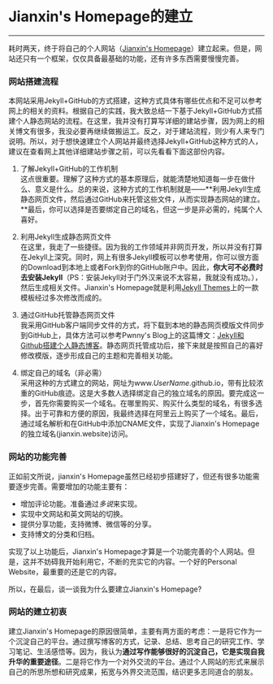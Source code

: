 # Jianxin's Homepage的建立
***
耗时两天，终于将自己的个人网站（[Jianxin's Homepage](www.jianxin.website)）建立起来。但是，网站还只有一个框架，仅仅具备最基础的功能，还有许多东西需要慢慢完善。  

### 网站搭建流程  
本网站采用Jekyll+GitHub的方式搭建，这种方式具体有哪些优点和不足可以参考网上的相关的资料。根据自己的实践，我大致总结一下基于Jekyll+GitHub方式搭建个人静态网站的流程。在这里，我并没有打算写详细的建站步骤，因为网上的相关博文有很多，我没必要再继续做搬运工。反之，对于建站流程，则少有人来专门说明。所以，对于想快速建立个人网站并最终选择Jekyll+GitHub这种方式的人，建议在查看网上其他详细建站步骤之前，可以先看看下面这部份内容。  

1. 了解Jekyll+GitHub的工作机制  
这点很重要。理解了这种方式的基本原理后，就能清楚地知道每一步在做什么、意义是什么。总的来说，这种方式的工作机制就是——**利用Jekyll生成静态网页文件，然后通过GitHub来托管这些文件，从而实现静态网站的建立。**最后，你可以选择是否要绑定自己的域名，但这一步是非必需的，纯属个人喜好。  

2. 利用Jekyll生成静态网页文件  
在这里，我走了一些捷径。因为我的工作领域并非网页开发，所以并没有打算在Jekyll上深究。同时，网上有很多Jekyll模板可以参考使用，你可以很方面的Download到本地上或者Fork到你的GitHub账户中。因此，**你大可不必费时去安装Jekyll**（PS：安装Jekyll对于门外汉来说不太容易，我就没有成功。），然后生成相关文件。Jianxin's Homepage就是利用[Jekyll Themes](http://jekyllthemes.org)上的一款模板经过多次修改而成的。  

3. 通过GitHub托管静态网页文件  
我采用GitHub客户端同步文件的方式，将下载到本地的静态网页模版文件同步到GitHub上，具体方法可以参考Pwnny's Blog上的这篇博文：[Jekyll和Github搭建个人静态博客](http://pwnny.cn/original/2016/06/26/MakeBlog.html#NativeBuild03)。静态网页托管成功后，接下来就是按照自己的喜好修改模版，逐步形成自己的主题和完善相关功能。

4. 绑定自己的域名（非必需）  
采用这种的方式建立的网站，网址为www.*UserName*.github.io，带有比较浓重的GitHub痕迹。这是大多数人选择绑定自己的独立域名的原因。要完成这一步，首先你需要购买一个域名。在哪里购买、购买什么类型的域名，有很多选择。出于可靠和方便的原因，我最终选择在阿里云上购买了一个域名。最后，通过域名解析和在GitHub中添加CNAME文件，实现了Jianxin's Homepage的独立域名(jianxin.website)访问。

### 网站的功能完善
正如前文所说，jianxin's Homepage虽然已经初步搭建好了，但还有很多功能需要逐步完善。需要增加的功能主要有：  

* 增加评论功能。准备通过*多说*来实现。
* 实现中文网站和英文网站的切换。
* 提供分享功能，支持微博、微信等的分享。
* 支持博文的分类和归档。

实现了以上功能后，Jianxin's Homepage才算是一个功能完善的个人网站。但是，这并不妨碍我开始利用它，不断的充实它的内容。一个好的Personal Website，最重要的还是它的内容。  

所以，在最后，谈一谈我为什么要建立Jianxin's Homepage?

### 网站的建立初衷
建立Jianxin's Homepage的原因很简单，主要有两方面的考虑：一是将它作为一个沉淀自己的平台。通过撰写博客的方式，记录、总结、思考自己的研究工作、学习笔记、生活感悟等。因为，我认为**通过写作能够很好的沉淀自己，它是实现自我升华的重要途径**。二是将它作为一个对外交流的平台。通过个人网站的形式来展示自己的所思所想和研究成果，拓宽与外界交流范围，结识更多志同道合的朋友。